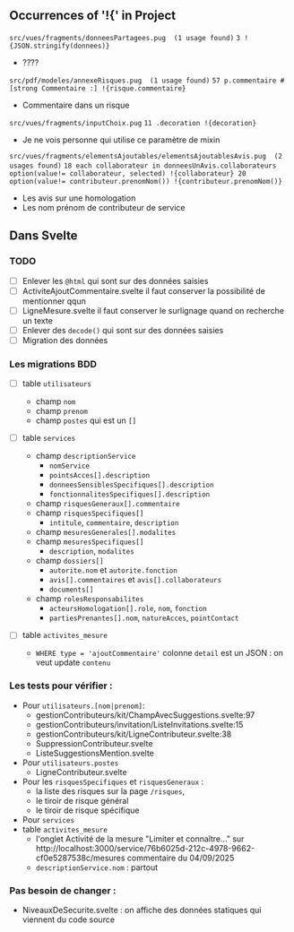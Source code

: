 ## Occurrences of '!{' in Project

`src/vues/fragments/donneesPartagees.pug  (1 usage found)`
`3 !{JSON.stringify(donnees)}`

- ????

`src/pdf/modeles/annexeRisques.pug  (1 usage found)`
`57 p.commentaire #[strong Commentaire :] !{risque.commentaire}`

- Commentaire dans un risque

`src/vues/fragments/inputChoix.pug`
`11 .decoration !{decoration}`

- Je ne vois personne qui utilise ce paramètre de mixin

`src/vues/fragments/elementsAjoutables/elementsAjoutablesAvis.pug  (2 usages found)`
`18 each collaborateur in donneesUnAvis.collaborateurs`
`option(value!= collaborateur, selected) !{collaborateur}
20 option(value!= contributeur.prenomNom()) !{contributeur.prenomNom()}`

- Les avis sur une homologation
- Les nom prénom de contributeur de service

## Dans Svelte

### TODO

- [ ] Enlever les `@html` qui sont sur des données saisies
- [ ] ActiviteAjoutCommentaire.svelte il faut conserver la possibilité de mentionner qqun
- [ ] LigneMesure.svelte il faut conserver le surlignage quand on recherche un texte
- [ ] Enlever des `decode()` qui sont sur des données saisies
- [ ] Migration des données

### Les migrations BDD

- [ ] table `utilisateurs`
  - champ `nom`
  - champ `prenom`
  - champ `postes` qui est un `[]`
- [ ] table `services`

  - champ `descriptionService`
    - `nomService`
    - `pointsAcces[].description`
    - `donneesSensiblesSpecifiques[].description`
    - `fonctionnalitesSpecifiques[].description`
  - champ `risquesGeneraux[].commentaire`
  - champ `risquesSpecifiques[]`
    - `intitule`, `commentaire`, `description`
  - champ `mesuresGenerales[].modalites`
  - champ `mesuresSpecifiques[]`
    - `description`, `modalites`
  - champ `dossiers[]`
    - `autorite.nom` et `autorite.fonction`
    - `avis[].commentaires` et `avis[].collaborateurs`
    - `documents[]`
  - champ `rolesResponsabilites`
    - `acteursHomologation[].role`, `nom`, `fonction`
    - `partiesPrenantes[].nom`, `natureAcces`, `pointContact`

- [ ] table `activites_mesure`
  - `WHERE type = 'ajoutCommentaire'` colonne `detail` est un JSON : on veut update `contenu`

### Les tests pour vérifier :

- Pour `utilisateurs.[nom|prenom]`:
  - gestionContributeurs/kit/ChampAvecSuggestions.svelte:97
  - gestionContributeurs/invitation/ListeInvitations.svelte:15
  - gestionContributeurs/kit/LigneContributeur.svelte:38
  - SuppressionContributeur.svelte
  - ListeSuggestionsMention.svelte
- Pour `utilisateurs.postes`
  - LigneContributeur.svelte
- Pour les `risquesSpecifiques` et `risquesGeneraux` :
  - la liste des risques sur la page `/risques`,
  - le tiroir de risque général
  - le tiroir de risque spécifique
- Pour `services`
- table `activites_mesure`
  - l'onglet Activité de la mesure "Limiter et connaître…" sur http://localhost:3000/service/76b6025d-212c-4978-9662-cf0e5287538c/mesures commentaire du 04/09/2025
  - `descriptionService.nom` : partout

### Pas besoin de changer :

- NiveauxDeSecurite.svelte : on affiche des données statiques qui viennent du code source
